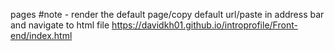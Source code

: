 pages #note - render the default page/copy default url/paste in address bar and navigate to html file
https://davidkh01.github.io/introprofile/Front-end/index.html
